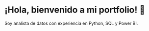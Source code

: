 # ¡Hola, bienvenido a mi portfolio! 👋  
Soy analista de datos con experiencia en Python, SQL y Power BI.